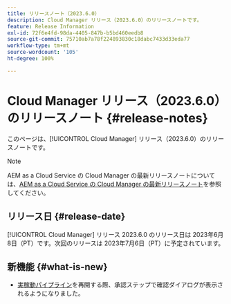 ```yaml
---
title: リリースノート（2023.6.0）
description: Cloud Manager リリース（2023.6.0）のリリースノートです。
feature: Release Information
exl-id: 72f6e4fd-98da-4405-847b-b5bd460eedb8
source-git-commit: 75710ab7a78f224893830c18dabc7433d33eda77
workflow-type: tm+mt
source-wordcount: '105'
ht-degree: 100%

---
```


# Cloud Manager リリース（2023.6.0）のリリースノート {#release-notes}

このページは、[!UICONTROL Cloud Manager] リリース（2023.6.0）のリリースノートです。

>[!NOTE]
>
>AEM as a Cloud Service の Cloud Manager の最新リリースノートについては、[AEM as a Cloud Service の Cloud Manager の最新リリースノート](https://experienceleague.adobe.com/docs/experience-manager-cloud-service/content/implementing/using-cloud-manager/release-notes-cloud-manager/release-notes-cm-current.html?lang=ja)を参照してください。

## リリース日 {#release-date}

[!UICONTROL Cloud Manager] リリース 2023.6.0 のリリース日は 2023年6月8日（PT）です。次回のリリースは 2023年7月6日（PT）に予定されています。

## 新機能 {#what-is-new}

* [実稼動パイプライン](/help/using/production-pipelines.md)を再開する際、承認ステップで確認ダイアログが表示されるようになりました。
